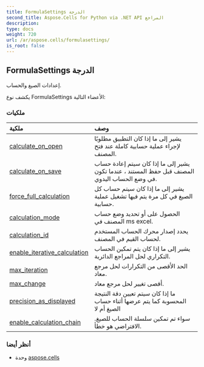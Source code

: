 ```yaml
---
title: FormulaSettings الدرجة
second_title: Aspose.Cells for Python via .NET API المراجع
description:
type: docs
weight: 720
url: /ar/aspose.cells/formulasettings/
is_root: false
---
```

##  FormulaSettings الدرجة
إعدادات الصيغ والحساب.



يكشف نوع FormulaSettings الأعضاء التالية:

###  ملكيات
| ملكية| وصف|
| :- | :- |
| [calculate_on_open](/cells/python-net/ar/aspose.cells/formulasettings/calculate_on_open) | يشير إلى ما إذا كان التطبيق مطلوبًا لإجراء عملية حسابية كاملة عند فتح المصنف.|
| [calculate_on_save](/cells/python-net/ar/aspose.cells/formulasettings/calculate_on_save) | يشير إلى ما إذا كان سيتم إعادة حساب المصنف قبل حفظ المستند ، عندما تكون في وضع الحساب اليدوي.|
| [force_full_calculation](/cells/python-net/ar/aspose.cells/formulasettings/force_full_calculation) | يشير إلى ما إذا كان سيتم حساب كل الصيغ في كل مرة يتم فيها تشغيل عملية حسابية.|
| [calculation_mode](/cells/python-net/ar/aspose.cells/formulasettings/calculation_mode) | الحصول على أو تحديد وضع حساب المصنف في ms excel.|
| [calculation_id](/cells/python-net/ar/aspose.cells/formulasettings/calculation_id) |يحدد إصدار محرك الحساب المستخدم لحساب القيم في المصنف.|
| [enable_iterative_calculation](/cells/python-net/ar/aspose.cells/formulasettings/enable_iterative_calculation) | يشير إلى ما إذا كان يتم تمكين الحساب التكراري لحل المراجع الدائرية.|
| [max_iteration](/cells/python-net/ar/aspose.cells/formulasettings/max_iteration) | الحد الأقصى من التكرارات لحل مرجع معاد.|
| [max_change](/cells/python-net/ar/aspose.cells/formulasettings/max_change) | أقصى تغيير لحل مرجع معاد.|
| [precision_as_displayed](/cells/python-net/ar/aspose.cells/formulasettings/precision_as_displayed) | ما إذا كان سيتم تعيين دقة النتيجة المحسوبة كما يتم عرضها أثناء حساب الصيغ أم لا|
| [enable_calculation_chain](/cells/python-net/ar/aspose.cells/formulasettings/enable_calculation_chain) | سواء تم تمكين سلسلة الحساب للصيغ. الافتراضي هو خطأ.|



###  أنظر أيضا
* وحدة [aspose.cells](..)
